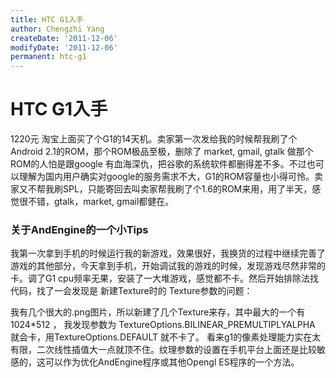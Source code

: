```yaml
---
title: HTC G1入手
author: Chengzhi Yang
createDate: '2011-12-06'
modifyDate: '2011-12-06'
permanent: htc-g1
---
```


# HTC G1入手

1220元 淘宝上面买了个G1的14天机。卖家第一次发给我的时候帮我刷了个Android 2.1的ROM，那个ROM极品至极，删除了 market, gmail, gtalk 做那个ROM的人怕是跟google 有血海深仇，把谷歌的系统软件都删得差不多。不过也可以理解为国内用户确实对google的服务需求不大，G1的ROM容量也小得可怜。卖家又不帮我刷SPL，只能寄回去叫卖家帮我刷了个1.6的ROM来用，用了半天，感觉很不错，gtalk，market, gmail都健在。

### 关于AndEngine的一个小Tips

我第一次拿到手机的时候运行我的新游戏，效果很好，我换货的过程中继续完善了游戏的其他部分，今天拿到手机，开始调试我的游戏的时候，发现游戏尽然非常的卡。调了G1 cpu频率无果，安装了一大堆游戏，感觉都不卡。然后开始排除法找代码，找了一会发现是 新建Texture时的 Texture参数的问题：

我有几个很大的.png图片，所以新建了几个Texture来存，其中最大的一个有 1024*512 ， 我发现参数为 TextureOptions.BILINEAR_PREMULTIPLYALPHA 就会卡，用TextureOptions.DEFAULT 就不卡了。 看来g1的像素处理能力实在太有限，二次线性插值大一点就顶不住。纹理参数的设置在手机平台上面还是比较敏感的，这可以作为优化AndEngine程序或其他Opengl ES程序的一个方法。
